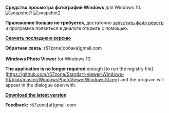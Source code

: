 ﻿**Средство просмотра фотографий Windows** для Windows 10.<br>
![snapshot1](https://cloud.githubusercontent.com/assets/9499881/8953985/94fdc592-35f3-11e5-9e8c-c8b22be8d146.jpg)
![snapshot2](https://cloud.githubusercontent.com/assets/9499881/8953993/a1afb6b0-35f3-11e5-836e-571065d5cd02.jpg)

**Приложение больше не требуется**, достаточно [запустить файл реестр](https://github.com/r57zone/Standart-viewer-Windows-10/blob/master/WindowsPhotoViewerWindows10.reg) и программа появиться в диалоге открыть с помощью.

**[Скачать последнюю версию](https://github.com/r57zone/Standart-viewer-Windows-10/releases)**

**Обратная связь**: r57zone[собака]gmail.com
<br><br>
**Windows Photo Viewer** for Windows 10.

**The application is no longer required** enough [to run the registry file] (https://github.com/r57zone/Standart-viewer-Windows-10/blob/master/WindowsPhotoViewerWindows10.reg) and the program will appear in the dialogue open with.

**[Download the latest version](https://github.com/r57zone/Standart-viewer-Windows-10/releases/)**

**Feedback:** r57zone[at]gmail.com